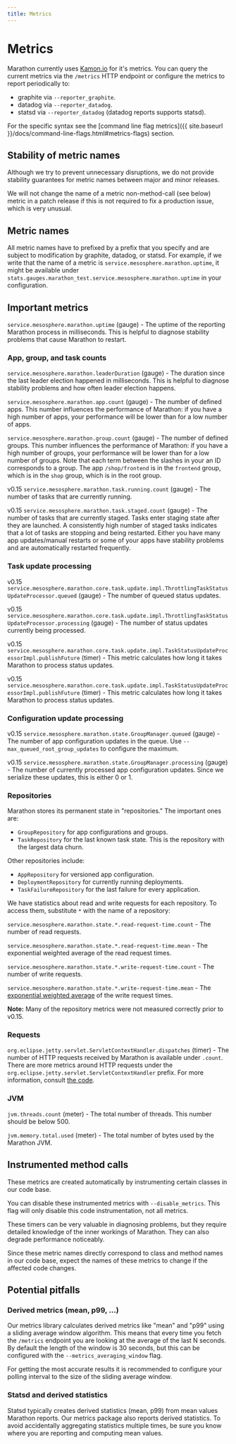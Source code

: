 ```yaml
---
title: Metrics
---
```


# Metrics

Marathon currently uses [Kamon.io](http://kamon.io/) for it's metrics. You can query
the current metrics via the `/metrics` HTTP endpoint or configure the metrics to report periodically to:

* graphite via `--reporter_graphite`.
* datadog via `--reporter_datadog`.
* statsd via `--reporter_datadog` (datadog reports supports statsd).

For the specific syntax see the
[command line flag metrics]({{ site.baseurl }}/docs/command-line-flags.html#metrics-flags) section.

## Stability of metric names

Although we try to prevent unnecessary disruptions, we do not provide stability guarantees for metric names between major and minor releases.

We will not change the name of a metric non-method-call (see below) metric in a patch release if this is not required to fix a production issue, which is very unusual.

## Metric names

All metric names have to prefixed by a prefix that you specify and are subject to modification by graphite, datadog, or statsd. For example, if we write that the name of a metric is `service.mesosphere.marathon.uptime`, it might be available under `stats.gauges.marathon_test.service.mesosphere.marathon.uptime` in your configuration.

## Important metrics

`service.mesosphere.marathon.uptime` (gauge) - The uptime of the reporting Marathon process in milliseconds. This is helpful to diagnose stability problems that cause Marathon to restart.

### App, group, and task counts
`service.mesosphere.marathon.leaderDuration` (gauge) - The duration since the last leader election happened
in milliseconds. This is helpful to diagnose stability problems and how often leader election happens.

`service.mesosphere.marathon.app.count` (gauge) - The number of defined apps. This number influences the performance of Marathon: if you have
a high number of apps, your performance will be lower than for a low number of
apps.

`service.mesosphere.marathon.group.count` (gauge) - The number of defined groups. This number influences the performance of Marathon: if you have a high number of groups, your performance will be lower than for a low number of groups. Note that each term between the slashes in your an ID corresponds to a group. The app `/shop/frontend` is in the `frontend` group, which is in the `shop` group, which is in the root group.

<span class="label label-default">v0.15</span>
`service.mesosphere.marathon.task.running.count` (gauge) - The number of tasks that are
currently running.

<span class="label label-default">v0.15</span> 
`service.mesosphere.marathon.task.staged.count` (gauge) - The number of tasks that are
currently staged. Tasks enter staging state after they are launched. A consistently high number of staged tasks indicates that a lot of tasks are stopping and being restarted. Either you have many app updates/manual restarts or some of your apps have stability problems and are automatically restarted frequently.

### Task update processing

<span class="label label-default">v0.15</span>
`service.mesosphere.marathon.core.task.update.impl.ThrottlingTaskStatusUpdateProcessor.queued` (gauge) - The number of queued status updates.

<span class="label label-default">v0.15</span>
`service.mesosphere.marathon.core.task.update.impl.ThrottlingTaskStatusUpdateProcessor.processing` (gauge) - The number of status updates currently being processed.
 
 <span class="label label-default">v0.15</span>
 `service.mesosphere.marathon.core.task.update.impl.TaskStatusUpdateProcessorImpl.publishFuture` (timer) - This metric calculates how long it takes Marathon to process status updates.

<span class="label label-default">v0.15</span>
`service.mesosphere.marathon.core.task.update.impl.TaskStatusUpdateProcessorImpl.publishFuture` (timer) - This metric calculates how long it takes Marathon to process status updates.

### Configuration update processing

<span class="label label-default">v0.15</span>
`service.mesosphere.marathon.state.GroupManager.queued` (gauge) - The number of app configuration updates in the queue. Use `--max_queued_root_group_updates` to configure the maximum.

<span class="label label-default">v0.15</span>
`service.mesosphere.marathon.state.GroupManager.processing` (gauge) - The number of currently processed app configuration updates. Since we serialize these updates, this is either 0 or 1.

### Repositories

Marathon stores its permanent state in "repositories." The important ones are:

* `GroupRepository` for app configurations and groups.
* `TaskRepository` for the last known task state. This is the repository with the largest data churn.

Other repositories include:

* `AppRepository` for versioned app configuration.
* `DeploymentRepository` for currently running deployments.
* `TaskFailureRepository` for the last failure for every application.

We have statistics about read and write requests for each repository. To access them, substitute `*` with the name of a repository:

`service.mesosphere.marathon.state.*.read-request-time.count` - The number of read requests.

`service.mesosphere.marathon.state.*.read-request-time.mean` - The exponential weighted average of the read request times.

`service.mesosphere.marathon.state.*.write-request-time.count` - The number of write requests.

`service.mesosphere.marathon.state.*.write-request-time.mean` - The [exponential weighted average](https://dropwizard.github.io/metrics/3.1.0/manual/core/#exponentially-decaying-reservoirs) of the write request times.

**Note:** Many of the repository metrics were not measured correctly prior to <span class="label label-default">v0.15</span>.

### Requests

`org.eclipse.jetty.servlet.ServletContextHandler.dispatches` (timer) - The
number of HTTP requests received by Marathon is available under `.count`.
There are more metrics around HTTP requests under the
`org.eclipse.jetty.servlet.ServletContextHandler` prefix.
For more information, consult [the code](https://github.com/dropwizard/metrics/blob/796663609f310888240cc8afb58f75396f8391d2/metrics-jetty9/src/main/java/io/dropwizard/metrics/jetty9/InstrumentedHandler.java#L41-L42).

### JVM

`jvm.threads.count` (meter) - The total number of threads. This number should be below 500.

`jvm.memory.total.used` (meter) - The total number of bytes used by the Marathon JVM.

## Instrumented method calls

These metrics are created automatically by instrumenting certain classes in our code base.

You can disable these instrumented metrics with `--disable_metrics`. This flag will only disable this code instrumentation, not all metrics.

These timers can be very valuable in diagnosing problems, but they require detailed knowledge of the inner workings of Marathon. They can also degrade performance noticeably.

Since these metric names directly correspond to class and method names in our code base,
expect the names of these metrics to change if the affected code changes.

## Potential pitfalls

### Derived metrics (mean, p99, ...)

Our metrics library calculates derived metrics like "mean" and "p99" using a sliding average window algorithm. This means that every time you fetch the `/metrics` endpoint you are looking at the average of the last N seconds. By default the length of the window is 30 seconds, but this can be configured with the `--metrics_averaging_window` flag.

For getting the most accurate results it is recommended to configure your polling interval to the size of the sliding average window.

### Statsd and derived statistics

Statsd typically creates derived statistics (mean, p99) from mean values Marathon reports. Our metrics package also reports derived statistics. To avoid accidentally aggregating statistics multiple times, be sure you know where you are reporting and computing mean values.
